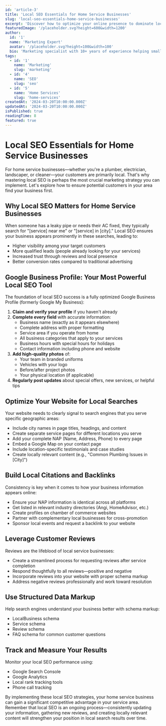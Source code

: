 ```yaml
---
id: 'article-3'
title: 'Local SEO Essentials for Home Service Businesses'
slug: 'local-seo-essentials-home-service-businesses'
excerpt: 'Discover how to optimize your online presence to dominate local search results and attract more customers in your service area.'
featuredImage: '/placeholder.svg?height=600&width=1200'
author:
  id: '1'
  name: 'Marketing Expert'
  avatar: '/placeholder.svg?height=100&width=100'
  bio: 'Marketing specialist with 10+ years of experience helping small businesses grow.'
tags:
  - id: '1'
    name: 'Marketing'
    slug: 'marketing'
  - id: '4'
    name: 'SEO'
    slug: 'seo'
  - id: '5'
    name: 'Home Services'
    slug: 'home-services'
createdAt: '2024-03-20T10:00:00.000Z'
updatedAt: '2024-03-20T10:00:00.000Z'
isPublished: true
readingTime: 8
featured: true
---
```


# Local SEO Essentials for Home Service Businesses

For home service businesses—whether you're a plumber, electrician, landscaper, or cleaner—your customers are primarily local. That's why mastering local SEO is perhaps the most crucial marketing strategy you can implement. Let's explore how to ensure potential customers in your area find your business first.

## Why Local SEO Matters for Home Service Businesses

When someone has a leaky pipe or needs their AC fixed, they typically search for "[service] near me" or "[service] in [city]." Local SEO ensures your business appears prominently in these searches, leading to:

- Higher visibility among your target customers
- More qualified leads (people already looking for your services)
- Increased trust through reviews and local presence
- Better conversion rates compared to traditional advertising

## Google Business Profile: Your Most Powerful Local SEO Tool

The foundation of local SEO success is a fully optimized Google Business Profile (formerly Google My Business):

1. **Claim and verify your profile** if you haven't already
2. **Complete every field** with accurate information:
   - Business name (exactly as it appears elsewhere)
   - Complete address with proper formatting
   - Service area if you operate from home
   - All business categories that apply to your services
   - Business hours with special hours for holidays
   - Contact information including phone and website
3. **Add high-quality photos** of:
   - Your team in branded uniforms
   - Vehicles with your logo
   - Before/after project photos
   - Your physical location (if applicable)
4. **Regularly post updates** about special offers, new services, or helpful tips

## Optimize Your Website for Local Searches

Your website needs to clearly signal to search engines that you serve specific geographic areas:

- Include city names in page titles, headings, and content
- Create separate service pages for different locations you serve
- Add your complete NAP (Name, Address, Phone) to every page
- Embed a Google Map on your contact page
- Include location-specific testimonials and case studies
- Create locally relevant content (e.g., "Common Plumbing Issues in [City]")

## Build Local Citations and Backlinks

Consistency is key when it comes to how your business information appears online:

- Ensure your NAP information is identical across all platforms
- Get listed in relevant industry directories (Angi, HomeAdvisor, etc.)
- Create profiles on chamber of commerce websites
- Partner with complementary local businesses for cross-promotion
- Sponsor local events and request a backlink to your website

## Leverage Customer Reviews

Reviews are the lifeblood of local service businesses:

- Create a streamlined process for requesting reviews after service completion
- Respond thoughtfully to all reviews—positive and negative
- Incorporate reviews into your website with proper schema markup
- Address negative reviews professionally and work toward resolution

## Use Structured Data Markup

Help search engines understand your business better with schema markup:

- LocalBusiness schema
- Service schema
- Review schema
- FAQ schema for common customer questions

## Track and Measure Your Results

Monitor your local SEO performance using:

- Google Search Console
- Google Analytics
- Local rank tracking tools
- Phone call tracking

By implementing these local SEO strategies, your home service business can gain a significant competitive advantage in your service area. Remember that local SEO is an ongoing process—consistently updating your information, gathering new reviews, and creating locally relevant content will strengthen your position in local search results over time.
